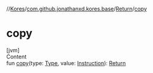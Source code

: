 //[Kores](../../index.md)/[com.github.jonathanxd.kores.base](../index.md)/[Return](index.md)/[copy](copy.md)



# copy  
[jvm]  
Content  
fun [copy](copy.md)(type: [Type](https://docs.oracle.com/javase/8/docs/api/java/lang/reflect/Type.html), value: [Instruction](../../com.github.jonathanxd.kores/-instruction/index.md)): [Return](index.md)  



